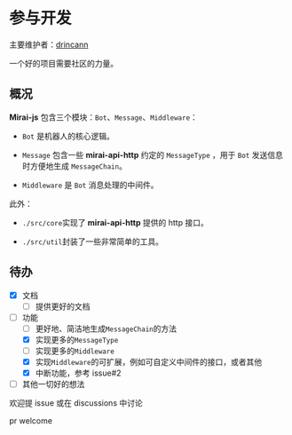 # 参与开发

主要维护者：[drincann](https://github.com/drincann?tab=repositories)

一个好的项目需要社区的力量。



## 概况

**Mirai-js** 包含三个模块：`Bot`、`Message`、`Middleware`：

- `Bot` 是机器人的核心逻辑。

- `Message` 包含一些 **mirai-api-http** 约定的 `MessageType` ，用于 `Bot` 发送信息时方便地生成 `MessageChain`。

- `Middleware` 是 `Bot` 消息处理的中间件。

此外：

- `./src/core`实现了 **mirai-api-http** 提供的 http 接口。

- `./src/util`封装了一些非常简单的工具。



## 待办

- [x] 文档
  - [ ] 提供更好的文档
- [ ] 功能
  - [ ] 更好地、简洁地生成`MessageChain`的方法
  - [x] 实现更多的`MessageType`
  - [ ] 实现更多的`Middleware`
  - [x] 实现`Middleware`的可扩展，例如可自定义中间件的接口，或者其他
  - [x] 中断功能，参考 issue#2
- [ ] 其他一切好的想法

欢迎提 issue 或在 discussions 中讨论

pr welcome
